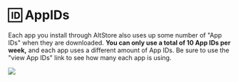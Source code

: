 # 🆔 AppIDs

Each app you install through AltStore also uses up some number of "App IDs" when they are downloaded. **You can only use a total of 10 App IDs per week,** and each app uses a different amount of App IDs. Be sure to use the "view App IDs" link to see how many each app is using.&#x20;

&#x20;                                            ![](../../.gitbook/assets/IMG\_3843.jpeg)
